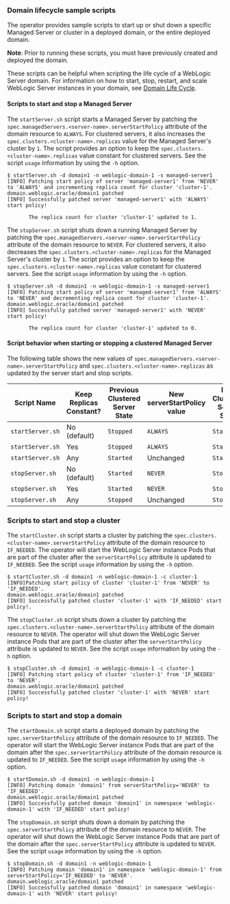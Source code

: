 ### Domain lifecycle sample scripts

The operator provides sample scripts to start up or shut down a specific Managed Server or cluster in a deployed domain, or the entire deployed domain.

**Note**: Prior to running these scripts, you must have previously created and deployed the domain.

These scripts can be helpful when scripting the life cycle of a WebLogic Server domain. For information on how to start, stop, restart, and scale WebLogic Server instances in your domain, see [Domain Life Cycle](https://oracle.github.io/weblogic-kubernetes-operator/userguide/managing-domains/domain-lifecycle).

#### Scripts to start and stop a Managed Server
The `startServer.sh` script starts a Managed Server by patching the `spec.managedServers.<server-name>.serverStartPolicy` attribute of the domain resource to `ALWAYS`. For clustered servers, it also increases the `spec.clusters.<cluster-name>.replicas` value for the Managed Server's cluster by `1`. The script provides an option to keep the `spec.clusters.<cluster-name>.replicas` value constant for clustered servers. See the script `usage` information by using the `-h` option.

```
$ startServer.sh -d domain1 -n weblogic-domain-1 -s managed-server1
[INFO] Patching start policy of server 'managed-server1' from 'NEVER' to 'ALWAYS' and incrementing replica count for cluster 'cluster-1'.
domain.weblogic.oracle/domain1 patched
[INFO] Successfully patched server 'managed-server1' with 'ALWAYS' start policy!

       The replica count for cluster 'cluster-1' updated to 1.
```

The `stopServer.sh` script shuts down a running Managed Server by patching the  `spec.managedServers.<server-name>.serverStartPolicy` attribute of the domain resource to `NEVER`. For clustered servers, it also decreases the `spec.clusters.<cluster-name>.replicas` for the Managed Server's cluster by `1`. The script provides an option to keep the `spec.clusters.<cluster-name>.replicas` value constant for clustered servers. See the script `usage` information by using the `-h` option.

```
$ stopServer.sh -d domain1 -n weblogic-domain-1 -s managed-server1
[INFO] Patching start policy of server 'managed-server1' from 'ALWAYS' to 'NEVER' and decrementing replica count for cluster 'cluster-1'.
domain.weblogic.oracle/domain1 patched
[INFO] Successfully patched server 'managed-server1' with 'NEVER' start policy!

       The replica count for cluster 'cluster-1' updated to 0.
```

#### Script behavior when starting or stopping a clustered Managed Server
The following table shows the new values of `spec.managedServers.<server-name>.serverStartPolicy` and `spec.clusters.<cluster-name>.replicas` as updated by the server start and stop scripts.

| Script Name | Keep Replicas Constant? | Previous Clustered Server State | New serverStartPolicy value | New Clustered Server State | Cluster's Replicas Value |
| --- | --- | --- | --- | --- | --- |
| `startServer.sh`| No (default) | `Stopped` | `ALWAYS` | `Started` | Incremented by 1 |
| `startServer.sh`| Yes | `Stopped` | `ALWAYS` | `Started` | Unchanged |
| `startServer.sh`| Any | `Started` | Unchanged | `Started` | Unchanged |
| `stopServer.sh`| No (default) | `Started` | `NEVER` | `Stopped` | Decremented by 1 |
| `stopServer.sh`| Yes | `Started` | `NEVER` | `Stopped` | Unchanged |
| `stopServer.sh`| Any | `Stopped` | Unchanged | `Stopped` | Unchanged |

### Scripts to start and stop a cluster

The `startCluster.sh` script starts a cluster by patching the `spec.clusters.<cluster-name>.serverStartPolicy` attribute of the domain resource to `IF_NEEDED`. The operator will start the WebLogic Server instance Pods that are part of the cluster after the `serverStartPolicy` attribute is updated to `IF_NEEDED`. See the script `usage` information by using the `-h` option.
```
$ startCluster.sh -d domain1 -n weblogic-domain-1 -c cluster-1
[INFO]Patching start policy of cluster 'cluster-1' from 'NEVER' to 'IF_NEEDED'.
domain.weblogic.oracle/domain1 patched
[INFO] Successfully patched cluster 'cluster-1' with 'IF_NEEDED' start policy!.
```
The `stopCluster.sh` script shuts down a cluster by patching the `spec.clusters.<cluster-name>.serverStartPolicy` attribute of the domain resource to `NEVER`. The operator will shut down the WebLogic Server instance Pods that are part of the cluster after the `serverStartPolicy` attribute is updated to `NEVER`. See the script `usage` information by using the `-h` option.
```
$ stopCluster.sh -d domain1 -n weblogic-domain-1 -c cluster-1
[INFO] Patching start policy of cluster 'cluster-1' from 'IF_NEEDED' to 'NEVER'.
domain.weblogic.oracle/domain1 patched
[INFO] Successfully patched cluster 'cluster-1' with 'NEVER' start policy!
```
### Scripts to start and stop a domain
The `startDomain.sh` script starts a deployed domain by patching the `spec.serverStartPolicy` attribute of the domain resource to `IF_NEEDED`. The operator will start the WebLogic Server instance Pods that are part of the domain after the `spec.serverStartPolicy` attribute of the domain resource is updated to `IF_NEEDED`. See the script `usage` information by using the `-h` option.
```
$ startDomain.sh -d domain1 -n weblogic-domain-1
[INFO] Patching domain 'domain1' from serverStartPolicy='NEVER' to 'IF_NEEDED'.
domain.weblogic.oracle/domain1 patched
[INFO] Successfully patched domain 'domain1' in namespace 'weblogic-domain-1' with 'IF_NEEDED' start policy!
```

The `stopDomain.sh` script shuts down a domain by patching the `spec.serverStartPolicy` attribute of the domain resource to `NEVER`. The operator will shut down the WebLogic Server instance Pods that are part of the domain after the `spec.serverStartPolicy` attribute is updated to `NEVER`. See the script `usage` information by using the `-h` option.
```
$ stopDomain.sh -d domain1 -n weblogic-domain-1
[INFO] Patching domain 'domain1' in namespace 'weblogic-domain-1' from serverStartPolicy='IF_NEEDED' to 'NEVER'.
domain.weblogic.oracle/domain1 patched
[INFO] Successfully patched domain 'domain1' in namespace 'weblogic-domain-1' with 'NEVER' start policy!
